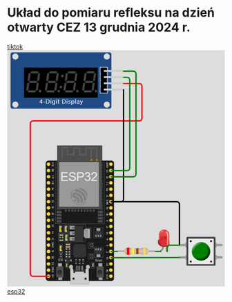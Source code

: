 # Układ do pomiaru refleksu na dzień otwarty CEZ 13 grudnia 2024 r.
<a href="https://www.tiktok.com/@cezstalowawola/video/7448272293739924758" target="_blank">tiktok</a>
![schemat](https://github.com/gcygan2/reflex/blob/main/schemat.png)  
[esp32](https://botland.com.pl/moduly-wifi-i-bt-esp32/8893-esp32-wifi-bt-42-platforma-z-modulem-esp-wroom-32-zgodny-z-esp32-devkit-5904422337438.html)
